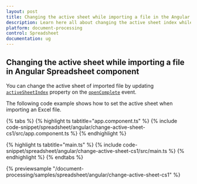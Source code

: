 ```yaml
---
layout: post
title: Changing the active sheet while importing a file in the Angular Spreadsheet component | Syncfusion
description: Learn here all about changing the active sheet index while importing a file in Syncfusion Angular Spreadsheet component of Syncfusion Essential JS 2 and more. 
platform: document-processing
control: Spreadsheet
documentation: ug
---
```


## Changing the active sheet while importing a file in Angular Spreadsheet component

You can change the active sheet of imported file by updating [`activeSheetIndex`](https://ej2.syncfusion.com/angular/documentation/api/spreadsheet/#activesheetindex) property on the [`openComplete`](https://ej2.syncfusion.com/angular/documentation/api/spreadsheet/#opencomplete) event.

The following code example shows how to set the active sheet when importing an Excel file.

{% tabs %}
{% highlight ts tabtitle="app.component.ts" %}
{% include code-snippet/spreadsheet/angular/change-active-sheet-cs1/src/app.component.ts %}
{% endhighlight %}

{% highlight ts tabtitle="main.ts" %}
{% include code-snippet/spreadsheet/angular/change-active-sheet-cs1/src/main.ts %}
{% endhighlight %}
{% endtabs %}
  
{% previewsample "/document-processing/samples/spreadsheet/angular/change-active-sheet-cs1" %}